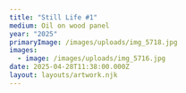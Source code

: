 ```yaml
---
title: "Still Life #1"
medium: Oil on wood panel
year: "2025"
primaryImage: /images/uploads/img_5718.jpg
images:
  - image: /images/uploads/img_5716.jpg
date: 2025-04-28T11:38:00.000Z
layout: layouts/artwork.njk
---
```

